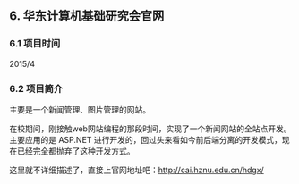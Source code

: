## 6. 华东计算机基础研究会官网

### 6.1 项目时间

2015/4

### 6.2 项目简介

主要是一个新闻管理、图片管理的网站。

在校期间，刚接触web网站编程的那段时间，实现了一个新闻网站的全站点开发。主要应用的是 ASP.NET 进行开发的，回过头来看如今前后端分离的开发模式，现在已经完全都抛弃了这种开发方式。 

这里就不详细描述了，直接上官网地址吧：http://cai.hznu.edu.cn/hdgx/

